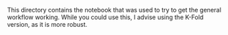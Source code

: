 This directory contains the notebook that was used to try to get the general workflow working. While you could use this, I advise using the K-Fold version, as it is more robust.
